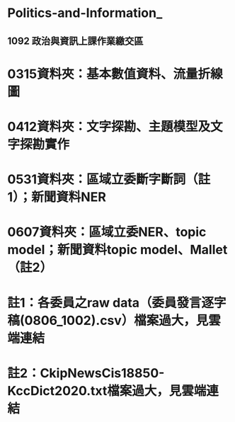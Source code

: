 # Politics-and-Information_
## 1092 政治與資訊上課作業繳交區

# 0315資料夾：基本數值資料、流量折線圖
# 0412資料夾：文字探勘、主題模型及文字探勘實作
# 0531資料夾：區域立委斷字斷詞（註1）；新聞資料NER
# 0607資料夾：區域立委NER、topic model；新聞資料topic model、Mallet（註2）







# 註1：各委員之raw data（委員發言逐字稿(0806_1002).csv）檔案過大，見雲端連結
# 註2：CkipNewsCis18850-KccDict2020.txt檔案過大，見雲端連結
